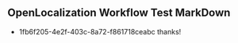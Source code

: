 ## OpenLocalization Workflow Test MarkDown
* 1fb6f205-4e2f-403c-8a72-f861718ceabc thanks!

<!--HONumber=Aug16_HO3-->


